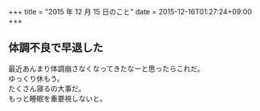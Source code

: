 +++
title = "2015 年 12 月 15 日のこと"
date = 2015-12-16T01:27:24+09:00
+++

## 体調不良で早退した

最近あんまり体調崩さなくなってきたなーと思ったらこれだ。  
ゆっくり休もう。  
たくさん寝るの大事だ。  
もっと睡眠を重要視しないと。
